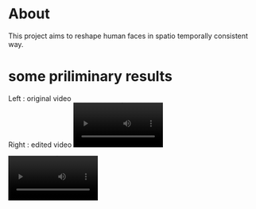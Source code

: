 # About  
This project aims to reshape human faces in spatio temporally consistent way.

# some priliminary results
Left : original video  
Right : edited video
<video src='https://github.com/AshokBatakala/DragVideo/assets/111169763/afec5fd6-fc09-4bec-a0c5-402328c0c5e4' width=180/>

<video src='https://github.com/AshokBatakala/DragVideo/assets/111169763/45488273-eda2-4e68-893b-d60fd97fa916' width=180/>

visauce video
<video src="https://github.com/AshokBatakala/DragVideo/assets/111169763/95f22684-01a4-417d-bd33-295502136adc" width=180/>
